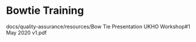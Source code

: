 # Bowtie Training

docs/quality-assurance/resources/Bow Tie Presentation UKHO Workshop#1 May 2020 v1.pdf
